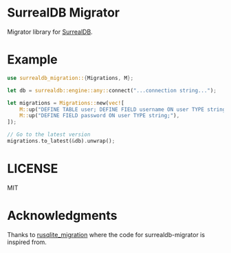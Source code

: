 # SurrealDB Migrator

Migrator library for [SurrealDB](https://surrealdb.com).

# Example

```rust
use surrealdb_migration::{Migrations, M};

let db = surrealdb::engine::any::connect("...connection string...");

let migrations = Migrations::new(vec![
    M::up("DEFINE TABLE user; DEFINE FIELD username ON user TYPE string;"),
    M::up("DEFINE FIELD password ON user TYPE string;"),
]);

// Go to the latest version
migrations.to_latest(&db).unwrap();
```

# LICENSE

MIT

# Acknowledgments

Thanks to [rusqlite_migration](https://github.com/cljoly/rusqlite_migration) where the code for surrealdb-migrator is inspired from.
